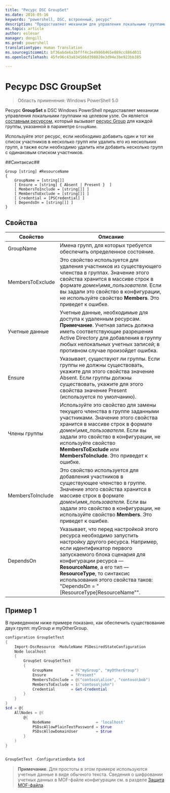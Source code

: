 ```yaml
---
title: "Ресурс DSC GroupSet"
ms.date: 2016-05-16
keywords: "powershell, DSC, встроенный, ресурс"
description: "Предоставляет механизм для управления локальными группами на целевом узле."
ms.topic: article
author: eslesar
manager: dongill
ms.prod: powershell
translationtype: Human Translation
ms.sourcegitcommit: bf36abde6a3bfff4c2e49868465e089cc886d031
ms.openlocfilehash: 45fe96c43a834566d398820e3d94e3be923bb385

---
```


# Ресурс DSC GroupSet

> Область применения: Windows PowerShell 5.0

Ресурс **GroupSet** в DSC Windows PowerShell предоставляет механизм управления локальными группами на целевом узле. Он является [составным ресурсом](authoringResourceComposite.md), который вызывает [ресурс Group](groupResource.md) для каждой группы, указанной в параметре `GroupName`.

Используйте этот ресурс, если необходимо добавить один и тот же список участников в несколько групп или удалить его из нескольких групп, а также если необходимо удалить или добавить несколько групп с одинаковым списком участников.

##Синтаксис##
```
Group [string] #ResourceName
{
    GroupName = [string[]]
    [ Ensure = [string] { Absent | Present }  ]
    [ MembersToInclude = [string[]] ]
    [ MembersToExclude = [string[]] ]
    [ Credential = [PSCredential] ]
    [ DependsOn = [string[]] ]
}
```

## Свойства

|  Свойство  |  Описание   | 
|---|---| 
| GroupName| Имена групп, для которых требуется обеспечить определенное состояние.| 
| MembersToExclude| Это свойство используется для удаления участников из существующего членства в группах. Значение этого свойства хранится в массиве строк в формате *домен*\\*имя_пользователя*. Если вы задали это свойство в конфигурации, не используйте свойство **Members**. Это приведет к ошибке.| 
| Учетные данные| Учетные данные, необходимые для доступа к удаленным ресурсам. **Примечание**. Учетная запись должна иметь соответствующие разрешения Active Directory для добавления в группу любых нелокальных учетных записей; в противном случае произойдет ошибка.
| Ensure| Указывает, существуют ли группы. Если группы не должны существовать, укажите для этого свойства значение Absent. Если группы должны существовать, укажите для этого свойства значение Present (используется по умолчанию).| 
| Члены группы| Используйте это свойство для замены текущего членства в группе заданными участниками. Значение этого свойства хранится в массиве строк в формате *домен*\\*имя_пользователя*. Если вы задали это свойство в конфигурации, не используйте свойство **MembersToExclude** или **MembersToInclude**. Это приведет к ошибке.| 
| MembersToInclude| Это свойство используется для добавления участников в существующее членство в группе. Значение этого свойства хранится в массиве строк в формате *домен*\\*имя_пользователя*. Если вы задали это свойство в конфигурации, не используйте свойство **Members**. Это приведет к ошибке.| 
| DependsOn | Указывает, что перед настройкой этого ресурса необходимо запустить настройку другого ресурса. Например, если идентификатор первого запускаемого блока сценария для конфигурации ресурса — __ResourceName__, а его тип — __ResourceType__, то синтаксис использования этого свойства таков: "DependsOn = "[ResourceType]ResourceName"".| 

## Пример 1

В приведенном ниже примере показано, как обеспечить существование двух групп: myGroup и myOtherGroup. 

```powershell
configuration GroupSetTest
{
    Import-DscResource -ModuleName PSDesiredStateConfiguration
    Node localhost
    {
        GroupSet GroupSetTest
        {
            GroupName        = @("myGroup", "myOtherGroup")
            Ensure           = "Present"
            MembersToInclude = @("contoso\alice", "contoso\bob")
            MembersToExclude = $("contoso\john")
            Credential       = Get-Credential
        }
    }
}
$cd = @{
    AllNodes = @(
        @{
            NodeName                    = 'localhost'
            PSDscAllowPlainTextPassword = $true
            PSDscAllowDomainUser        = $true
        }
    )
}


GroupSetTest -ConfigurationData $cd
```

>**Примечание**. Для простоты в этом примере используются учетные данные в виде обычного текста. Сведения о шифровании учетных данных в MOF-файле конфигурации см. в разделе [Защита MOF-файла](secureMOF.md).





<!--HONumber=Aug16_HO3-->


